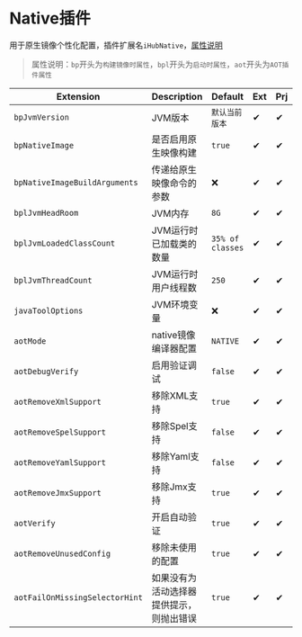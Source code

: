 # Native插件
用于原生镜像个性化配置，插件扩展名`iHubNative`，[属性说明](/explanation?id=属性配置说明)

> 属性说明：`bp`开头为`构建镜像时属性`，`bpl`开头为`启动时属性`，`aot`开头为`AOT插件属性`

| Extension | Description | Default | Ext | Prj | Sys | Env |
| --------- | ----------- | ------- | --- | ------- | ------ | --- |
| `bpJvmVersion` | JVM版本 | `默认当前版本` | ✔ | ✔ | ❌ | ❌ |
| `bpNativeImage` | 是否启用原生映像构建 | `true` | ✔ | ✔ | ❌ | ❌ |
| `bpNativeImageBuildArguments` | 传递给原生映像命令的参数 | ❌ | ✔ | ✔ | ❌ | ❌ |
| `bplJvmHeadRoom` | JVM内存 | `8G` | ✔ | ✔ | ❌ | ❌ |
| `bplJvmLoadedClassCount` | JVM运行时已加载类的数量 | `35% of classes` | ✔ | ✔ | ❌ | ❌ |
| `bplJvmThreadCount` | JVM运行时用户线程数 | `250` | ✔ | ✔ | ❌ | ❌ |
| `javaToolOptions` | JVM环境变量 | ❌ | ✔ | ✔ | ❌ | ❌ |
| `aotMode` | native镜像编译器配置 | `NATIVE` | ✔ | ✔ | ❌ | ❌ |
| `aotDebugVerify` | 启用验证调试 | `false` | ✔ | ✔ | ✔ | ❌ |
| `aotRemoveXmlSupport` | 移除XML支持 | `true` | ✔ | ✔ | ❌ | ❌ |
| `aotRemoveSpelSupport` | 移除Spel支持 | `false` | ✔ | ✔ | ❌ | ❌ |
| `aotRemoveYamlSupport` | 移除Yaml支持 | `false` | ✔ | ✔ | ❌ | ❌ |
| `aotRemoveJmxSupport` | 移除Jmx支持 | `true` | ✔ | ✔ | ❌ | ❌ |
| `aotVerify` | 开启自动验证 | `true` | ✔ | ✔ | ❌ | ❌ |
| `aotRemoveUnusedConfig` | 移除未使用的配置 | `true` | ✔ | ✔ | ❌ | ❌ |
| `aotFailOnMissingSelectorHint` | 如果没有为活动选择器提供提示，则抛出错误 | `true` | ✔ | ✔ | ❌ | ❌ |